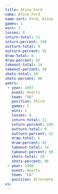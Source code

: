 ```yaml
---
title: Atina Ford
name: Atina Ford
name-sort: Ford, Atina
games: 1
wins: 1
losses: 0
inturn-total: 11
inturn-percent: 100
outturn-total: 9
outturn-percent: 92
draw-total: 6
draw-percent: 92
takeout-total: 14
takeout-percent: 98
shots-total: 20
shots-percent: 96
years:
 - year: 1997
   event: Hearts
   team: "SK"
   position: Third
   games: 1
   wins: 1
   losses: 0
   inturn-total: 11
   inturn-percent: 100
   outturn-total: 9
   outturn-percent: 92
   draw-total: 6
   draw-percent: 92
   takeout-total: 14
   takeout-percent: 98
   shots-total: 20
   shots-percent: 96
 - year: 1998
   event: Hearts
   team: "CA"
   position: Alternate
vs:
---
```

